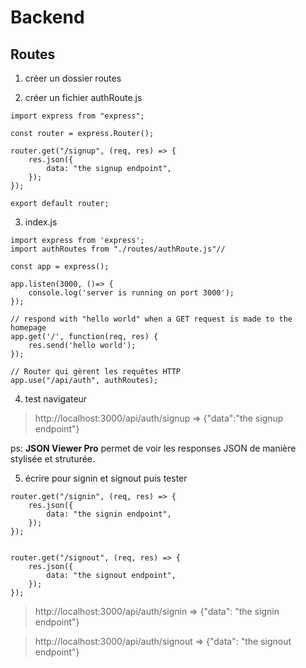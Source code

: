 # Backend

## Routes

1. créer un dossier routes

2. créer un fichier authRoute.js

````
import express from "express";

const router = express.Router();

router.get("/signup", (req, res) => {
    res.json({
        data: "the signup endpoint",
    });
});

export default router;
````

3. index.js

````
import express from 'express';
import authRoutes from "./routes/authRoute.js"//

const app = express();

app.listen(3000, ()=> {
    console.log('server is running on port 3000');
});

// respond with "hello world" when a GET request is made to the homepage
app.get('/', function(req, res) {
    res.send('hello world');
});

// Router qui gèrent les requêtes HTTP 
app.use("/api/auth", authRoutes);  
````

4. test navigateur

> http://localhost:3000/api/auth/signup => {"data":"the signup endpoint"}

ps: **JSON Viewer Pro** permet de voir les responses JSON de manière stylisée et struturée.

5. écrire pour signin et signout puis tester

````
router.get("/signin", (req, res) => {
    res.json({
        data: "the signin endpoint",
    });
});


router.get("/signout", (req, res) => {
    res.json({
        data: "the signout endpoint",
    });
});
````

> http://localhost:3000/api/auth/signin => {"data": "the signin endpoint"}

> http://localhost:3000/api/auth/signout => {"data": "the signout endpoint"}